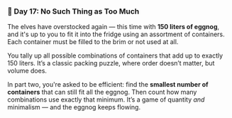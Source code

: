 ### 🧃 Day 17: No Such Thing as Too Much

The elves have overstocked again — this time with **150 liters of eggnog**, and it's up to you to fit it into the fridge using an assortment of containers. Each container must be filled to the brim or not used at all.

You tally up all possible combinations of containers that add up to exactly 150 liters. It’s a classic packing puzzle, where order doesn’t matter, but volume does.

In part two, you're asked to be efficient: find the **smallest number of containers** that can still fit all the eggnog. Then count how many combinations use exactly that minimum. It’s a game of quantity *and* minimalism — and the eggnog keeps flowing.
